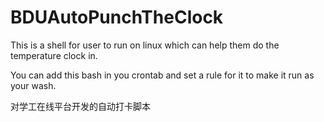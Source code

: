 # BDUAutoPunchTheClock
This is a shell for user to run on linux which can help them do the temperature clock in.

You can add this bash in you crontab and set a rule for it to make it run as your wash.

对学工在线平台开发的自动打卡脚本
